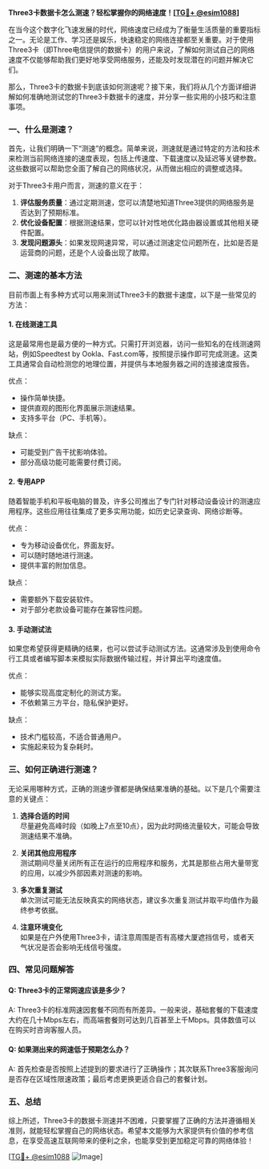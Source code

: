 **Three3卡数据卡怎么测速？轻松掌握你的网络速度！[[TG💪+ @esim1088](https://t.me/s/esim1088)]**

在当今这个数字化飞速发展的时代，网络速度已经成为了衡量生活质量的重要指标之一。无论是工作、学习还是娱乐，快速稳定的网络连接都至关重要。对于使用Three3卡（即Three电信提供的数据卡）的用户来说，了解如何测试自己的网络速度不仅能够帮助我们更好地享受网络服务，还能及时发现潜在的问题并解决它们。

那么，Three3卡的数据卡到底该如何测速呢？接下来，我们将从几个方面详细讲解如何准确地测试您的Three3卡数据卡的速度，并分享一些实用的小技巧和注意事项。

### 一、什么是测速？

首先，让我们明确一下“测速”的概念。简单来说，测速就是通过特定的方法和技术来检测当前网络连接的速度表现，包括上传速度、下载速度以及延迟等关键参数。这些数据可以帮助您全面了解自己的网络状况，从而做出相应的调整或选择。

对于Three3卡用户而言，测速的意义在于：

1. **评估服务质量**：通过定期测速，您可以清楚地知道Three3提供的网络服务是否达到了预期标准。
2. **优化设备配置**：根据测速结果，您可以针对性地优化路由器设置或其他相关硬件配置。
3. **发现问题源头**：如果发现网速异常，可以通过测速定位问题所在，比如是否是运营商的问题，还是个人设备出现了故障。

### 二、测速的基本方法

目前市面上有多种方式可以用来测试Three3卡的数据卡速度，以下是一些常见的方法：

#### 1. 在线测速工具

这是最常用也是最方便的一种方式。只需打开浏览器，访问一些知名的在线测速网站，例如Speedtest by Ookla、Fast.com等，按照提示操作即可完成测速。这类工具通常会自动检测您的地理位置，并提供与本地服务器之间的连接速度报告。

优点：
- 操作简单快捷。
- 提供直观的图形化界面展示测速结果。
- 支持多平台（PC、手机等）。

缺点：
- 可能受到广告干扰影响体验。
- 部分高级功能可能需要付费订阅。

#### 2. 专用APP

随着智能手机和平板电脑的普及，许多公司推出了专门针对移动设备设计的测速应用程序。这些应用往往集成了更多实用功能，如历史记录查询、网络诊断等。

优点：
- 专为移动设备优化，界面友好。
- 可以随时随地进行测速。
- 提供丰富的附加信息。

缺点：
- 需要额外下载安装软件。
- 对于部分老款设备可能存在兼容性问题。

#### 3. 手动测试法

如果您希望获得更精确的结果，也可以尝试手动测试方法。这通常涉及到使用命令行工具或者编写脚本来模拟实际数据传输过程，并计算出平均速度值。

优点：
- 能够实现高度定制化的测试方案。
- 不依赖第三方平台，隐私保护更好。

缺点：
- 技术门槛较高，不适合普通用户。
- 实施起来较为复杂耗时。

### 三、如何正确进行测速？

无论采用哪种方式，正确的测速步骤都是确保结果准确的基础。以下是几个需要注意的关键点：

1. **选择合适的时间**  
   尽量避免高峰时段（如晚上7点至10点），因为此时网络流量较大，可能会导致测速结果不准确。

2. **关闭其他应用程序**  
   测试期间尽量关闭所有正在运行的应用程序和服务，尤其是那些占用大量带宽的应用，以减少外部因素对测速的影响。

3. **多次重复测试**  
   单次测试可能无法反映真实的网络状态，建议多次重复测试并取平均值作为最终参考依据。

4. **注意环境变化**  
   如果是在户外使用Three3卡，请注意周围是否有高楼大厦遮挡信号，或者天气状况是否会影响无线信号强度。

### 四、常见问题解答

#### Q: Three3卡的正常网速应该是多少？
A: Three3卡的标准网速因套餐不同而有所差异。一般来说，基础套餐的下载速度大约在几十Mbps左右，而高端套餐则可达到几百甚至上千Mbps。具体数值可以在购买时咨询客服人员。

#### Q: 如果测出来的网速低于预期怎么办？
A: 首先检查是否按照上述提到的要求进行了正确操作；其次联系Three3客服询问是否存在区域性限速政策；最后考虑更换更适合自己的套餐计划。

### 五、总结

综上所述，Three3卡的数据卡测速并不困难，只要掌握了正确的方法并遵循相关准则，就能轻松掌握自己的网络状态。希望本文能够为大家提供有价值的参考信息，在享受高速互联网带来的便利之余，也能享受到更加稳定可靠的网络体验！

[[TG💪+ @esim1088](https://t.me/s/esim1088) ![Image](https://i.postimg.cc/4NQfJmqS/Snipaste-2025-05-13-00-14-12.png)]